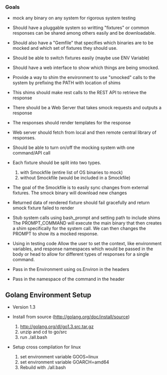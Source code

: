 ### Goals

* mock any binary on any system for rigorous system testing
* Should have a pluggable system so writting "fixtures" or common responses can be shared among others easily and be downloadable.
* Should also have a "Gemfile" that specifies which binaries are to be mocked and which set of fixtures they should use.
* Should be able to switch fixtures easily (maybe use ENV Variable)
* Should have a web interface to show which things are being smocked.
* Provide a way to shim the environment to use "smocked" calls to the system by prefixing the PATH with location of shims
* This shims should make rest calls to the REST API to retrieve the response
* There should be a Web Server that takes smock requests and outputs a response
* The responses should render templates for the response
* Web server should fetch from local and then remote central library of responses.
* Should be able to turn on/off the mocking system with one command/API call
* Each fixture should be split into two types.
   1. with Smockfile (entire list of OS binaries to mock)
   2. without Smockfile  (would be included in a Smockfile)

* The goal of the Smockfile is to easily sync changes from external fixtures.  The smock binary will download new changes
* Returned data of rendered fixture should fail gracefully and return smock fixture failed to render

* Stub system calls using bash_prompt and setting path to include shims
  The PROMPT_COMMAND will execute the main binary that then creates a shim specifically for the system call.
  We can then changes the PROMPT to show its a mocked response.

* Using in testing code
   Allow the user to set the context, like environment variables, and response namespaces which would be passed in the body
   or head to allow for different types of responses for a single command.

* Pass in the Environment using os.Environ in the headers
* Pass in the namespace of the command in the header

## Golang Environment Setup

* Version 1.3
* Install from source (http://golang.org/doc/install/source)
  1. http://golang.org/dl/go1.3.src.tar.gz
  2. unzip and cd to go/src
  3. run ./all.bash

* Setup cross compilation for linux
  1. set environment variable GOOS=linux
  2. set environment variable GOARCH=amd64
  3. Rebuild with ./all.bash

